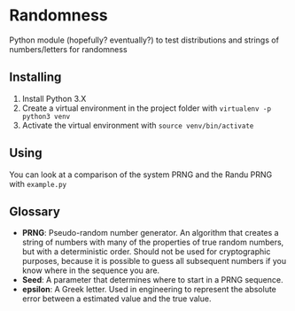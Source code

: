 # Randomness
Python module (hopefully? eventually?) to test distributions and strings of 
numbers/letters for randomness

## Installing
1) Install Python 3.X
1) Create a virtual environment in the project folder with `virtualenv -p python3 venv`
1) Activate the virtual environment with `source venv/bin/activate`

## Using
You can look at a comparison of the system PRNG and the Randu PRNG with `example.py`

## Glossary
* **PRNG**: Pseudo-random number generator. An algorithm that creates a string of numbers with many
  of the properties of true random numbers, but with a deterministic order. Should not be used for
  cryptographic purposes, because it is possible to guess all subsequent numbers if you know where
  in the sequence you are.
* **Seed**: A parameter that determines where to start in a PRNG sequence.
* **epsilon**: A Greek letter. Used in engineering to represent the absolute error between a 
  estimated value and the true value.